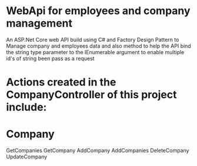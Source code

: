 # WebApi for employees and company management
An ASP.Net  Core web API build using C# and Factory Design Pattern to Manage company and employees data
and also method to help the API bind the string type parameter to the IEnumerable<string> argument to enable multiple id's of string been
pass as a request
# Actions created in the CompanyController of this project include:
  # Company
  GetCompanies
  GetCompany
  AddCompany
  AddCompanies
  DeleteCompany
  UpdateCompany
